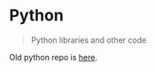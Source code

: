 # Python

> Python libraries and other code

Old python repo is [here](https://github.com/nikitavoloboev/past/tree/main/24/september/python).
